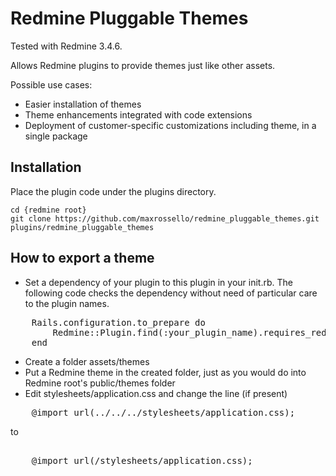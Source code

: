 # Redmine Pluggable Themes

Tested with Redmine 3.4.6.

Allows Redmine plugins to provide themes just like other assets.

Possible use cases:
* Easier installation of themes
* Theme enhancements integrated with code extensions
* Deployment of customer-specific customizations including theme, in a single package

## Installation

Place the plugin code under the plugins directory.

    cd {redmine root}
    git clone https://github.com/maxrossello/redmine_pluggable_themes.git plugins/redmine_pluggable_themes

## How to export a theme

* Set a dependency of your plugin to this plugin in your init.rb. The following code checks the dependency without need of particular care to the plugin names.

<pre>
    Rails.configuration.to_prepare do
        Redmine::Plugin.find(:your_plugin_name).requires_redmine_plugin :redmine_pluggable_themes, :version_or_higher => '1.0.0'
    end
</pre>

* Create a folder assets/themes
* Put a Redmine theme in the created folder, just as you would do into Redmine root's public/themes folder
* Edit stylesheets/application.css and change the line (if present)
<pre>
    @import url(../../../stylesheets/application.css);
</pre>    
  to
<pre>  
    @import url(/stylesheets/application.css);
</pre>

